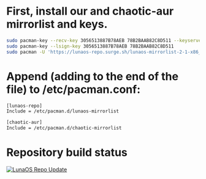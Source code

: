 #  First, install our and chaotic-aur mirrorlist and keys.

```sh
sudo pacman-key --recv-key 3056513887B78AEB 78B2BAAB82C8D511 --keyserver keyserver.ubuntu.com
sudo pacman-key --lsign-key 3056513887B78AEB 78B2BAAB82C8D511
sudo pacman -U 'https://lunaos-repo.surge.sh/lunaos-mirrorlist-2-1-x86_64.pkg.tar.zst' 'https://lunaos-repo.surge.sh/lunaos-keyring-2-1-any.pkg.tar.zst' 'https://cdn-mirror.chaotic.cx/chaotic-aur/chaotic-keyring.pkg.tar.zst' 'https://cdn-mirror.chaotic.cx/chaotic-aur/chaotic-mirrorlist.pkg.tar.zst'
```

#  Append (adding to the end of the file) to /etc/pacman.conf: 

```sh
[lunaos-repo]
Include = /etc/pacman.d/lunaos-mirrorlist

[chaotic-aur]
Include = /etc/pacman.d/chaotic-mirrorlist
```

# Repository build status
[![LunaOS Repo Update](https://github.com/Boria138/lunaos-repo-actions/actions/workflows/update-lunaos-repo.yml/badge.svg)](https://github.com/Boria138/lunaos-repo-actions/actions/workflows/update-lunaos-repo.yml)
